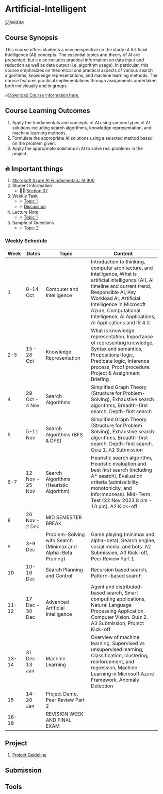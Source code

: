 # Artificial-Intelligent

![WBDM](https://github.com/rohayanti/Artificial-Intelligent/blob/main/image/CampusChatbot.png)

## Course Synopsis
This course offers students a new perspective on the study of Artificial Intelligence (AI) concepts. The essential topics and theory of AI are presented, but it also includes practical information on data input and reduction as well as data output (i.e. algorithm usage). In particular, this course emphasizes on theoretical and practical aspects of various search algorithms, knowledge representations, and machine learning methods. The course features practical implementations through assignments undertaken both individually and in groups.

🔥[Download Course Information here.](./materials/CISECJ3553.pdf) 

## Course Learning Outcomes
1. Apply the fundamentals and concepts of AI using various types of AI solutions including search algorithms, knowledge representation, and machine learning methods.
2. Formulate the appropriate AI solutions using a selected method based on the problem given.
3. Apply the appropriate solutions in AI to solve real problems in the project.

## 🔥 Important things
1. [Microsoft Azure AI Fundamentals: AI 900](https://learn.microsoft.com/en-us/credentials/certifications/exams/ai-900/)
2. Student Information
    - 🧑‍💻 [Section 07](./students.md)
3. Weekly Task
    - 🔥 [Topic 1](https://shorturl.at/ARTXZ)
    - 🔥 [Discussion](./Assignment1/A1.md)
4. Lecture Note
    - 🔥 [Topic 1](./materials/01Topic1.pdf)
5. Sample of Questions
    - 🔥 [Topic 2](./Questions/Topic2.md) 


### Weekly Schedule
| Week | Dates                | Topic                                      | Content                                                         |
|------|----------------------|--------------------------------------------|-----------------------------------------------------------------|
| 1    | 8-14 Oct             | Computer and Intelligence                | Introduction to thinking, computer architecture, and intelligence, What is artificial intelligence (AI), AI timeline and current trend, Responsible AI, Key Workload AI, Artificial Intelligence in Microsoft Azure, Computational Intelligence, AI Applications, AI Applications and IR 4.0. |
| 2-3  | 15 - 28 Oct          | Knowledge Representation                  | What is knowledge representation, Importance of representing knowledge, Syntax and semantics, Propositional logic, Predicate logic, Inference process, Proof procedure. Project & Assignment Briefing |
| 4    | 29 Oct - 4 Nov       | Search Algorithms                         | Simplified Graph Theory (Structure for Problem-Solving), Exhaustive search algorithms, Breadth-first search, Depth-first search |
| 5    | 5-11 Nov             | Search Algorithms (BFS & DFS)             | Simplified Graph Theory (Structure for Problem Solving), Exhaustive search algorithms, Breadth-first search, Depth-first search. Quiz 1. A1 Submission |
| 6-7  | 12 Nov - 25 Nov      | Search Algorithms (Heuristic Algorithm)   | Heuristic search algorithm, Heuristic evaluation and best first search (including A* search), Evaluation criteria (admissibility, monotonicity, and informedness). Mid-Term Test (22 Nov 2023 8 pm - 10 pm). A2 Kick-off |
| 8    | 26 Nov - 2 Dec       | MID SEMESTER BREAK                        |                                                                 |
| 9    | 3-9 Dec              | Problem-Solving with Search (Minimax and Alpha-Beta Pruning) | Game playing (minimax and alpha-beta), Search engine, social media, and bots. A2 Submission, A3 Kick-off, Peer Review Part 1 |
| 10   | 10-16 Dec            | Search Planning and Control                | Recursion based search, Pattern-based search                        |
| 11-12| 17 Dec - 30 Dec      | Advanced Artificial Intelligence            | Agent and distributed-based search, Smart computing applications, Natural Language Processing Application, Computer Vision. Quiz 2. A3 Submission, Project Kick-off |
| 13-14| 31 Dec - 13 Jan      | Machine Learning                           | Overview of machine learning, Supervised vs unsupervised learning, Classification, clustering, reinforcement, and regression, Machine Learning in Microsoft Azure Framework, Anomaly Detection |
| 15   | 14-20 Jan            | Project Demo, Peer Review Part 2          |                                                                 |
| 16-18|                      | REVISION WEEK AND FINAL EXAM              |                                                                 |


      
## Project
1. [Project Guideline](./project/guideline.md)

   
## Submission

## Tools

